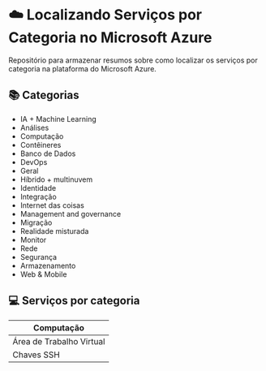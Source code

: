 # ☁️ Localizando Serviços por Categoria no Microsoft Azure 

Repositório para armazenar resumos sobre como localizar os serviços por categoria na plataforma do Microsoft Azure.

## 📚 Categorias

- IA + Machine Learning
- Análises
- Computação
- Contêineres
- Banco de Dados
- DevOps
- Geral
- Híbrido + multinuvem
- Identidade
- Integração
- Internet das coisas
- Management and governance
- Migração
- Realidade misturada
- Monitor
- Rede
- Segurança 
- Armazenamento
- Web & Mobile

## 💻 Serviços por categoria

| Computação |
|----------------|
| Área de Trabalho Virtual |
| Chaves SSH |


